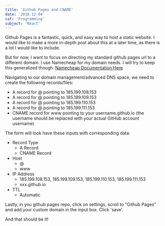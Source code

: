 ```yaml
---
title: 'Github Pages and CNAME'
date: '2018-12-04'
cat: 'Programming'
subject: 'React'
---
```


Github Pages is a fantastic, quick, and easy way to host a static website. I would like to make a more in-depth post about this at a later time, as there is a lot I would like to include.

But for now, I want to focus on directing my standard github pages url to a different domain.
I use Namecheap for my domain needs. I will try to keep this generalized though.
[Namecheap Documentation Here](https://www.namecheap.com/support/knowledgebase/article.aspx/9645/2208/how-do-i-link-my-domain-to-github-pages)

Navigating to our domain management/advanced DNS space, we need to create the following records/files:

- A record for @ pointing to 185.199.108.153
- A record for @ pointing to 185.199.109.153
- A record for @ pointing to 185.199.110.153
- A record for @ pointing to 185.199.111.153
- CNAME record for www pointing to your username.github.io (the username should be replaced with your actual GitHub account username)

The form will look have these inputs with corresponding data:

- Record Type
  - A Record
  - CNAME Record
- Host
  - @
  - www
- IP Address
  - 185.199.108.153, 185.199.109.153, 185.199.110.153, 185.199.111.153
  - xxx.github.io
- TTL
  - Automatic

Lastly, in you github pages repo, click on settings, scroll to "Github Pages" and add your custom domain in the input box. Click 'save'.

And that should be it!
